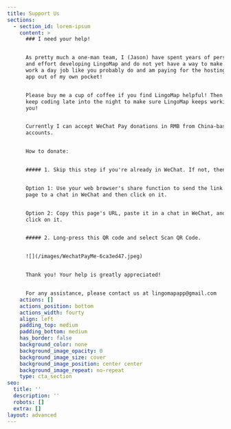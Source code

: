 ```yaml
---
title: Support Us
sections:
  - section_id: lorem-ipsum
    content: >
      ### I need your help!


      As pretty much a one-man team, I (Jason) have spent years of personal time
      and effort developing LingoMap and do not yet have a way to make money. I
      work a day job like you probably do and am paying for the hosting of this
      app out of my own pocket!


      Please buy me a cup of coffee if you find LingoMap helpful! Then I can
      keep coding late into the night to make sure LingoMap keeps working for
      you!


      Currently I can accept WeChat Pay donations in RMB from China-based WeChat
      accounts.


      How to donate:


      ##### 1. Skip this step if you're already in WeChat. If not, then:


      Option 1: Use your web browser's share function to send the link to this
      page to a chat in WeChat and then click on it.


      Option 2: Copy this page's URL, paste it in a chat in WeChat, and then
      click on it.


      ##### 2. Long-press this QR code and select Scan QR Code.


      ![](/images/WechatPayMe-6ca3ed47.jpeg)


      Thank you! Your help is greatly appreciated!


      For any assistance, please contact us at lingomapapp@gmail.com
    actions: []
    actions_position: bottom
    actions_width: fourty
    align: left
    padding_top: medium
    padding_bottom: medium
    has_border: false
    background_color: none
    background_image_opacity: 0
    background_image_size: cover
    background_image_position: center center
    background_image_repeat: no-repeat
    type: cta_section
seo:
  title: ''
  description: ''
  robots: []
  extra: []
layout: advanced
---
```

